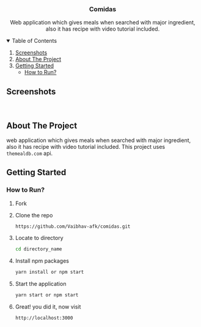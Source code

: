 <p align="center">  
  <h3 align="center">Comidas</h3>

  <p align="center">
    Web application which gives meals when searched with major ingredient, also it has recipe with video tutorial included.
    <br />
  </p>
</p>

<details open="open">
  <summary>Table of Contents</summary>
  <ol>
     <li>
      <a href="#screenshots">Screenshots</a>
    </li>
    <li>
      <a href="#about-the-project">About The Project</a>
    </li>
    <li>
      <a href="#getting-started">Getting Started</a>
      <ul>
        <li><a href="#how-to-run">How to Run?</a></li>
      </ul>
    </li>
  </ol>
</details>

## Screenshots
<br/>
<p align="center">
</p>

## About The Project
web application which gives meals when searched with major ingredient, also it has recipe with video tutorial included. This project uses `themealdb.com` api.

## Getting Started

### How to Run?

1. Fork
2. Clone the repo
   ```sh
   https://github.com/Vaibhav-afk/comidas.git
   ```
3. Locate to directory
   ```sh
   cd directory_name
   ```
   
4. Install npm packages
   ```sh
   yarn install or npm start
   ```
5. Start the application    
   ```sh
   yarn start or npm start
   ```
6. Great! you did it, now visit   
   ```sh
   http://localhost:3000
   ```
   <br/>
   <br/>
